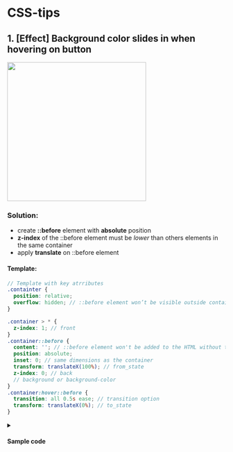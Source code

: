 # CSS-tips

## 1. [Effect] Background color slides in when hovering on button
<img src="https://github.com/baonguyen0703/CSS-tips/assets/98341055/d13317f6-d6ed-4677-83d0-74bc5757c6df" alt="" width='320px'></img>

### Solution: 
- create **::before** element with **absolute** position
- **z-index** of the ::before element must be _lower_ than others elements in the same container
- apply **translate** on ::before element

#### Template:
```scss
// Template with key atrributes
.containter { 
  position: relative; 
  overflow: hidden; // ::before element won’t be visible outside container  
}

.container > * {
  z-index: 1; // front
}
.container::before {
  content: ''; // ::before element won't be added to the HTML without this attribute
  position: absolute;
  inset: 0; // same dimensions as the container
  transform: translateX(100%); // from_state
  z-index: 0; // back
  // background or background-color
}
.container:hover::before {
  transition: all 0.5s ease; // transition option
  transform: translateX(0%); // to_state
} 
```
<details> 
  <summary><h4>Sample code</h4></summary>  
  
  ```html
  // HTML
  <a href="" class="main-btn">
    <span class="btn-text">Download Resume</span>
    <span class="btn-icon"><i class="fa-solid fa-download"></i></span>
  </a>
  ```
  ```scss
  // SCSS
  .main-btn {
    position: relative;
    border: 2px solid var(--color-secondary);
    border-radius: 2rem;
    font-weight: 600;
    display: flex;
    align-items: center;
    gap: 1rem;
    overflow: hidden;

    * {
        z-index: 1;
    }

    .btn-text {
        margin-left: 2rem;
    }
    .btn-icon {
        background-color: var(--color-secondary);
        display: flex;
        align-items: center;
        border-radius: 50%;
        padding: 1rem;
        margin-right: -1px;
    }
    
    // effect: slide left on hover
    &::before {
        content: '';
        position: absolute;
        inset: 0;
        border-radius: 2rem;
        background: linear-gradient(to left, var(--color-secondary), var(--color-variant-3));
        transform: translateX(100%);
        z-index: 0;
    }
    &:hover::before {
        transition: all .5s ease;
        transform: translateX(0%);
    }
    
  }
  ```
</details>
